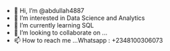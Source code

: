- 👋 Hi, I’m @abdullah4887
- 👀 I’m interested in Data Science and Analytics
- 🌱 I’m currently learning SQL
- 💞️ I’m looking to collaborate on ...
- 📫 How to reach me ...Whatsapp : +2348100306073

<!---
abdullah4887/abdullah4887 is a ✨ special ✨ repository because its `README.md` (this file) appears on your GitHub profile.
You can click the Preview link to take a look at your changes.
--->
